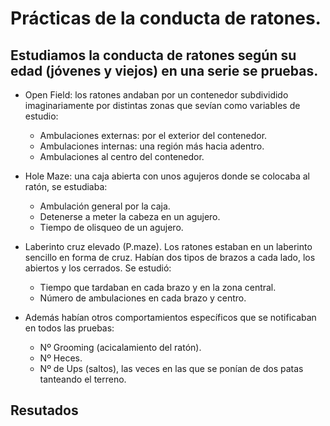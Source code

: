 # Prácticas de la conducta de ratones.

## Estudiamos la conducta de ratones según su edad (jóvenes y viejos) en una serie se pruebas.

* Open Field: los ratones andaban por un contenedor subdividido imaginariamente por distintas zonas que sevían como variables de estudio:
   - Ambulaciones externas: por el exterior del contenedor.
   - Ambulaciones internas: una región más hacia adentro.
   - Ambulaciones al centro del contenedor.
   
* Hole Maze: una caja abierta con unos agujeros donde se colocaba al ratón, se estudiaba:
  - Ambulación general por la caja.
  - Detenerse a meter la cabeza en un agujero.
  - Tiempo de olisqueo de un agujero.
  
* Laberinto cruz elevado (P.maze). Los ratones estaban en un laberinto sencillo en forma de cruz. Habían dos tipos de brazos a cada lado, los abiertos y los cerrados. Se estudió:
  - Tiempo que tardaban en cada brazo y en la zona central.
  - Número de ambulaciones en cada brazo y centro.

* Además habían otros comportamientos específicos que se notificaban en todos las pruebas:
  - Nº Grooming (acicalamiento del ratón).
  - Nº Heces.
  - Nº de Ups (saltos), las veces en las que se ponían de dos patas tanteando el terreno.

## Resutados



